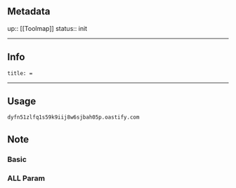 ## Metadata
up:: [[Toolmap]]
status:: init

---
## Info
```ad-info
title: =
```
---
## Usage
```bash
dyfn51zlfq1s59k9iij8w6sjbah05p.oastify.com
```
## Note
### Basic

### ALL Param
```bash

```
